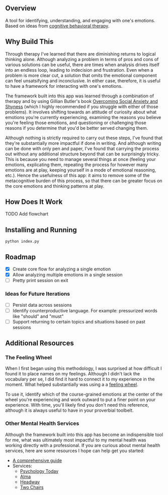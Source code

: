 ## Overview

A tool for identifying, understanding, and engaging with one's emotions. Based on ideas from [cognitive behavioral therapy](https://en.wikipedia.org/wiki/Cognitive_behavioral_therapy).

## Why Build This

Through therapy I've learned that there are diminishing returns to logical thinking alone. Although analyzing a problem in terms of pros and cons of various solutions can be useful, there are times when analysis drives itself into an endless loop, leading to indecision and frustration. Even when a problem is more clear cut, a solution that omits the emotional component can feel unsatsifying and inconclusive. In either case, therefore, it is useful to have a framework for interacting with one's emotions. 

The framework built into this app was learned through a combination of therapy and by using Gillian Butler's book [Overcoming Social Anxiety and Shyness](https://www.amazon.com/Overcoming-Social-Anxiety-Shyness-2nd/dp/1472120434) (which I highly recommended if you struggle with either of those problems). It involves shifting towards an attitude of curiosity about what emotions you're currently experiencing, examining the reasons you believe you're feeling those emotions, and questioning or challenging those reasons if you determine that you'd be better served changing them. 

Although nothing is strictly required to carry out these steps, I've found that they're substantially more impactful if done in writing. And although writing can be done with only pen and paper, I've found that carrying the process out without any additional structure beyond that can be surprisingly tricky. This is because you need to manage several things at once (feeling your emotions, explicating them, repeating the process for however many emotions are at play, keeping yourself in a mode of emotional reasoning, etc.). Hence the usefulness of this app: it aims to remove some of the metacognitive burden of this process, so that there can be greater focus on the core emotions and thinking patterns at play.

## How Does It Work

TODO Add flowchart

## Installing and Running

```
python index.py
```

## Roadmap

- [x] Create core flow for analyzing a single emotion
- [x] Allow analyzing multiple emotions in a single session
- [ ] Pretty print session on exit

### Ideas for Future Iterations

- [ ] Persist data across sessions
- [ ] Identify counterproductive language. For example: pressurized words like "should" and "must"
- [ ] Support returning to certain topics and situations based on past sessions

## Additional Resources 

### The Feeling Wheel

When I first began using this methodology, I was surprised at how difficult I found it to place names on my feelings. Although I didn't lack the vocabulary per se, I did find it hard to connect it to my experience in the moment. What helped substantially was using a a [feeling wheel](https://feelingswheel.com/). 

To use it, identify which of the course-grained emotions at the center of the wheel you're experiencing and work outward to put a finer point on your experience. With time, you'll likely find you don't need this reference, although it is always useful to have in your proverbial toolbelt. 

### Other Mental Health Services

Although the framework built into this app has become an indispensible tool for me, what was ultimately most impactful to my mental health was working directly with a professional. If you are curious about mental health services, here are some resources I hope can help get you started:

- [A comprehensive guide](https://www.npr.org/sections/health-shots/2023/07/02/1185661348/start-therapy-find-therapist-how-to)
- Services:
  - [Psychology Today](https://www.psychologytoday.com/us/therapists)
  - [Alma](https://helloalma.com/)
  - [Headway](https://headway.co/)
  - [Two Chairs](https://www.twochairs.com/)



